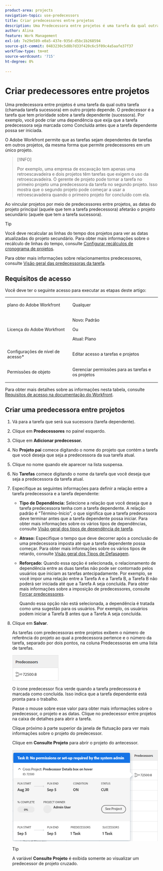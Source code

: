 ```yaml
---
product-area: projects
navigation-topic: use-predecessors
title: Criar predecessores entre projetos
description: Uma Predecessora entre projetos é uma tarefa da qual outra tarefa (chamada tarefa sucessora) em outro projeto depende. O predecessor é a tarefa que tem prioridade sobre a tarefa dependente (sucessora). Por exemplo, você pode criar uma dependência que exija que a tarefa predecessora seja marcada como Concluída antes que a tarefa dependente possa ser iniciada.
author: Alina
feature: Work Management
exl-id: 7e29e589-e0a5-437e-935d-d5bc1b268594
source-git-commit: 0483230c5d8b7d33f420c6c5f09c4a5aafe37f37
workflow-type: tm+mt
source-wordcount: '715'
ht-degree: 0%

---
```


# Criar predecessores entre projetos

<!--Audited: 12/2023-->

Uma predecessora entre projetos é uma tarefa da qual outra tarefa (chamada tarefa sucessora) em outro projeto depende. O predecessor é a tarefa que tem prioridade sobre a tarefa dependente (sucessora). Por exemplo, você pode criar uma dependência que exija que a tarefa predecessora seja marcada como Concluída antes que a tarefa dependente possa ser iniciada.

O Adobe Workfront permite que as tarefas sejam dependentes de tarefas em outros projetos, da mesma forma que permite predecessores em um único projeto.

>[!INFO]
>
>Por exemplo, uma empresa de escavação tem apenas uma retroescavadeira e dois projetos têm tarefas que exigem o uso da retroescavadeira. O gerente de projeto pode tornar a tarefa no primeiro projeto uma predecessora da tarefa no segundo projeto. Isso mostra que o segundo projeto pode começar a usar a retroescavadeira quando o primeiro projeto for concluído com ela.

Ao vincular projetos por meio de predecessores entre projetos, as datas do projeto principal (aquele que tem a tarefa predecessora) afetarão o projeto secundário (aquele que tem a tarefa sucessora).

>[!TIP]
>
>Você deve recalcular as linhas do tempo dos projetos para ver as datas atualizadas do projeto secundário. Para obter mais informações sobre o recálculo de linhas do tempo, consulte [Configurar recálculos de cronograma de projetos](../../../administration-and-setup/set-up-workfront/configure-system-defaults/configure-timeline-recalculations-projects.md).

Para obter mais informações sobre relacionamentos predecessores, consulte [Visão geral das predecessoras da tarefa](../../../manage-work/tasks/use-prdcssrs/predecessors-overview.md).

## Requisitos de acesso

Você deve ter o seguinte acesso para executar as etapas deste artigo:

<table style="table-layout:auto"> 
 <col> 
 <col> 
 <tbody> 
  <tr> 
   <td role="rowheader">plano do Adobe Workfront</td> 
   <td> <p>Qualquer</p> </td> 
  </tr> 
  <tr> 
   <td role="rowheader">Licença do Adobe Workfront</td> 
   <td> <p>Novo: Padrão </p> 
   Ou
   <p>Atual: Plano </p>
   </td> 
  </tr> 
  <tr> 
   <td role="rowheader">Configurações de nível de acesso*</td> 
   <td> <p>Editar acesso a tarefas e projetos</p> </td> 
  </tr> 
  <tr> 
   <td role="rowheader">Permissões de objeto</td> 
   <td> <p>Gerenciar permissões para as tarefas e os projetos</p> </td> 
  </tr> 
 </tbody> 
</table>

Para obter mais detalhes sobre as informações nesta tabela, consulte [Requisitos de acesso na documentação do Workfront](/help/quicksilver/administration-and-setup/add-users/access-levels-and-object-permissions/access-level-requirements-in-documentation.md).


## Criar uma predecessora entre projetos

1. Vá para a tarefa que será sua sucessora (tarefa dependente).
1. Clique em **Predecessores** no painel esquerdo.
1. Clique em **Adicionar predecessor.**
1. No **Projeto pai** comece digitando o nome do projeto que contém a tarefa que você deseja que seja a predecessora da sua tarefa atual.
1. Clique no nome quando ele aparecer na lista suspensa.
1. No **Tarefas** comece digitando o nome da tarefa que você deseja que seja a predecessora da tarefa atual.
1. Especifique as seguintes informações para definir a relação entre a tarefa predecessora e a tarefa dependente:

   * **Tipo de Dependência:** Selecione a relação que você deseja que a tarefa predecessora tenha com a tarefa dependente. A relação padrão é &quot;Término-Início&quot;, o que significa que a tarefa predecessora deve terminar antes que a tarefa dependente possa iniciar. Para obter mais informações sobre os vários tipos de dependências, consulte [Visão geral dos tipos de dependência de tarefa](../../../manage-work/tasks/use-prdcssrs/task-dependency-types.md).

   * **Atraso:** Especifique o tempo que deve decorrer após a conclusão de uma predecessora imposta até que a tarefa dependente possa começar. Para obter mais informações sobre os vários tipos de retardo, consulte [Visão geral dos Tipos de Defasagem](../../../manage-work/tasks/use-prdcssrs/lag-types.md).

   * **Reforçado:** Quando essa opção é selecionada, o relacionamento de dependência entre as duas tarefas não pode ser contornado pelos usuários que iniciam as tarefas antecipadamente. Por exemplo, se você impor uma relação entre a Tarefa A e a Tarefa B, a Tarefa B não poderá ser iniciada até que a Tarefa A seja concluída. Para obter mais informações sobre a imposição de predecessores, consulte [Forçar predecessores](../../../manage-work/tasks/use-prdcssrs/enforced-predecessors.md).

     Quando essa opção não está selecionada, a dependência é tratada como uma sugestão para os usuários. Por exemplo, os usuários podem iniciar a Tarefa B antes que a Tarefa A seja concluída.

1. Clique em **Salvar**.

   As tarefas com predecessoras entre projetos exibem o número de referência do projeto ao qual a predecessora pertence e o número da tarefa, separado por dois pontos, na coluna Predecessoras em uma lista de tarefas.

   ![Predecessora entre projetos](assets/cross-project-predecessor-in-list-view.png)

   O ícone predecessor fica verde quando a tarefa predecessora é marcada como concluída. Isso indica que a tarefa dependente está pronta para o trabalho.

   Passe o mouse sobre esse valor para obter mais informações sobre o predecessor, o projeto e as datas. Clique no predecessor entre projetos na caixa de detalhes para abrir a tarefa.

   Clique próximo à parte superior da janela de flutuação para ver mais informações sobre o projeto do predecessor.

   Clique em **Consulte Projeto** para abrir o projeto do antecessor.

   ![Detalhes de predecessoras entre projetos](assets/cross-project-predecessor-details.png)

   >[!TIP]
   >
   >   A variável **Consulte Projeto** é exibida somente ao visualizar um predecessor de projeto cruzado.

